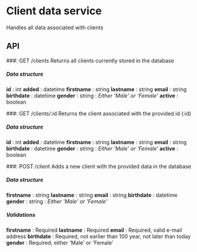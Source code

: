 # Client data service
Handles all data associated with clients

## API
###: GET /clients
Returns all clients currently stored in the database

##### Data structure
**id** : int
**added** : datetime
**firstname** : string
**lastname** : string
**email** : string
**birthdate** : datetime
**gender** : string : *Either 'Male' or 'Female'*
**active** : boolean

###: GET /clients/:id
Returns the client associated with the provided id (:id)

##### Data structure
**id** : int
**added** : datetime
**firstname** : string
**lastname** : string
**email** : string
**birthdate** : datetime
**gender** : string : *Either 'Male' or 'Female'*
**active** : boolean

###: POST /client
Adds a new client with the provided data in the database

##### Data structure
**firstname** : string
**lastname** : string
**email** : string
**birthdate** : datetime
**gender** : string : *Either 'Male' or 'Female'*

##### Validations
**firstname** : Required
**lastname** : Required
**email** : Required, valid e-mail address
**birthdate** : Required, not earlier than 100 year, not later than today
**gender** : Required, either 'Male' or 'Female'
